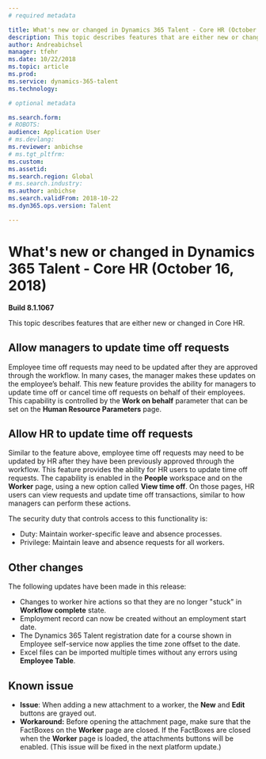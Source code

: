 ```yaml
---
# required metadata

title: What's new or changed in Dynamics 365 Talent - Core HR (October 16, 2018)
description: This topic describes features that are either new or changed in Microsoft Dynamics 365 Talent - Core HR.
author: Andreabichsel
manager: tfehr
ms.date: 10/22/2018
ms.topic: article
ms.prod: 
ms.service: dynamics-365-talent
ms.technology: 

# optional metadata

ms.search.form: 
# ROBOTS: 
audience: Application User
# ms.devlang: 
ms.reviewer: anbichse
# ms.tgt_pltfrm: 
ms.custom: 
ms.assetid: 
ms.search.region: Global
# ms.search.industry: 
ms.author: anbichse
ms.search.validFrom: 2018-10-22
ms.dyn365.ops.version: Talent

---
```

# What's new or changed in Dynamics 365 Talent - Core HR (October 16, 2018)

**Build 8.1.1067**

This topic describes features that are either new or changed in Core HR.

## Allow managers to update time off requests

Employee time off requests may need to be updated after they are approved through the workflow. In many cases, the manager makes these updates on the employee’s behalf. This new feature provides the ability for managers to update time off or cancel time off requests on behalf of their employees. This capability is controlled by the **Work on behalf** parameter that can be set on the **Human Resource Parameters** page. 
 
## Allow HR to update time off requests

Similar to the feature above, employee time off requests may need to be updated by HR after they have been previously approved through the workflow. This feature provides the ability for HR users to update time off requests. The capability is enabled in the **People** workspace and on the **Worker** page, using a new option called **View time off**. On those pages, HR users can view requests and update time off transactions, similar to how managers can perform these actions.

The security duty that controls access to this functionality is:
- Duty: Maintain worker-specific leave and absence processes.
- Privilege: Maintain leave and absence requests for all workers.

## Other changes
The following updates have been made in this release:
- Changes to worker hire actions so that they are no longer "stuck" in **Workflow complete** state.
- Employment record can now be created without an employment start date.
- The Dynamics 365 Talent registration date for a course shown in Employee self-service now applies the time zone offset to the date.
- Excel files can be imported multiple times without any errors using **Employee Table**.

## Known issue

- **Issue**: When adding a new attachment to a worker, the **New** and **Edit** buttons are grayed out. 
- **Workaround:** Before opening the attachment page, make sure that the FactBoxes on the **Worker** page are closed. If the FactBoxes are closed when the **Worker** page is loaded, the attachments buttons will be enabled. (This issue will be fixed in the next platform update.)
